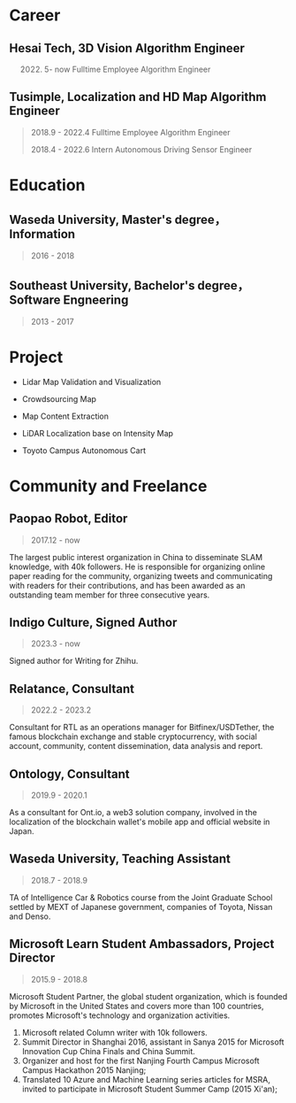 # Career

## Hesai Tech, 3D Vision Algorithm Engineer

> 2022. 5- now Fulltime Employee Algorithm Engineer

## Tusimple, Localization and HD Map Algorithm Engineer

> 2018.9 - 2022.4 Fulltime Employee Algorithm Engineer
> 
> 2018.4 - 2022.6 Intern Autonomous Driving Sensor Engineer

# Education

## Waseda University, Master's degree，Information

> 2016 - 2018

## Southeast University, Bachelor's degree，Software Engneering

> 2013 - 2017

# Project

- Lidar Map Validation and Visualization

- Crowdsourcing Map

- Map Content Extraction

- LiDAR Localization base on Intensity Map

- Toyoto Campus Autonomous Cart



# Community and Freelance
## **Paopao Robot**, Editor

> 2017.12 - now

The largest public interest organization in China to disseminate SLAM knowledge, with 40k followers. He is responsible for organizing online paper reading for the community, organizing tweets and communicating with readers for their contributions, and has been awarded as an outstanding team member for three consecutive years.


## **Indigo Culture**, Signed Author

> 2023.3 - now

Signed author for Writing for Zhihu.

## **Relatance**, Consultant

> 2022.2 - 2023.2

Consultant for RTL as an operations manager for Bitfinex/USDTether, the famous blockchain exchange and stable cryptocurrency, with social account, community, content dissemination, data analysis and report.


## **Ontology**, Consultant

> 2019.9 - 2020.1

As a consultant for Ont.io, a web3 solution company, involved in the localization of the blockchain wallet's mobile app and official website in Japan.


## **Waseda University**, Teaching Assistant

> 2018.7 - 2018.9

TA of Intelligence Car & Robotics course from the Joint Graduate School settled by MEXT of Japanese government, companies of Toyota, Nissan and Denso.



## **Microsoft Learn Student Ambassadors**, Project Director

> 2015.9 - 2018.8 

Microsoft Student Partner, the global student organization, which is founded by Microsoft in the United States and covers more than 100 countries, promotes Microsoft's technology and organization activities. 

1. Microsoft related Column writer with 10k followers.
2. Summit Director in Shanghai 2016, assistant in Sanya 2015 for Microsoft Innovation Cup China Finals and China Summit.
3. Organizer and host for the first Nanjing Fourth Campus Microsoft Campus Hackathon 2015 Nanjing;
4. Translated 10 Azure and Machine Learning series articles for MSRA, invited to participate in Microsoft Student Summer Camp (2015 Xi'an);


